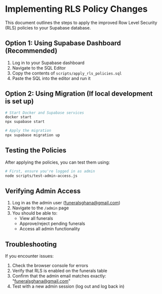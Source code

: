 # Implementing RLS Policy Changes

This document outlines the steps to apply the improved Row Level Security (RLS) policies to your Supabase database.

## Option 1: Using Supabase Dashboard (Recommended)

1. Log in to your Supabase dashboard
2. Navigate to the SQL Editor
3. Copy the contents of `scripts/apply_rls_policies.sql`
4. Paste the SQL into the editor and run it

## Option 2: Using Migration (If local development is set up)

```bash
# Start Docker and Supabase services
docker start
npx supabase start

# Apply the migration
npx supabase migration up
```

## Testing the Policies

After applying the policies, you can test them using:

```bash
# First, ensure you're logged in as admin
node scripts/test-admin-access.js
```

## Verifying Admin Access

1. Log in as the admin user (funeralsghana@gmail.com)
2. Navigate to the `/admin` page
3. You should be able to:
   - View all funerals
   - Approve/reject pending funerals
   - Access all admin functionality

## Troubleshooting

If you encounter issues:

1. Check the browser console for errors
2. Verify that RLS is enabled on the funerals table
3. Confirm that the admin email matches exactly: "funeralsghana@gmail.com"
4. Test with a new admin session (log out and log back in)
